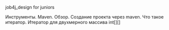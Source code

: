 job4j_design for juniors

Инструменты.
Maven. Обзор.
Создание проекта через maven.
Что такое итератор.
Итератор для двухмерного массива int[][]
